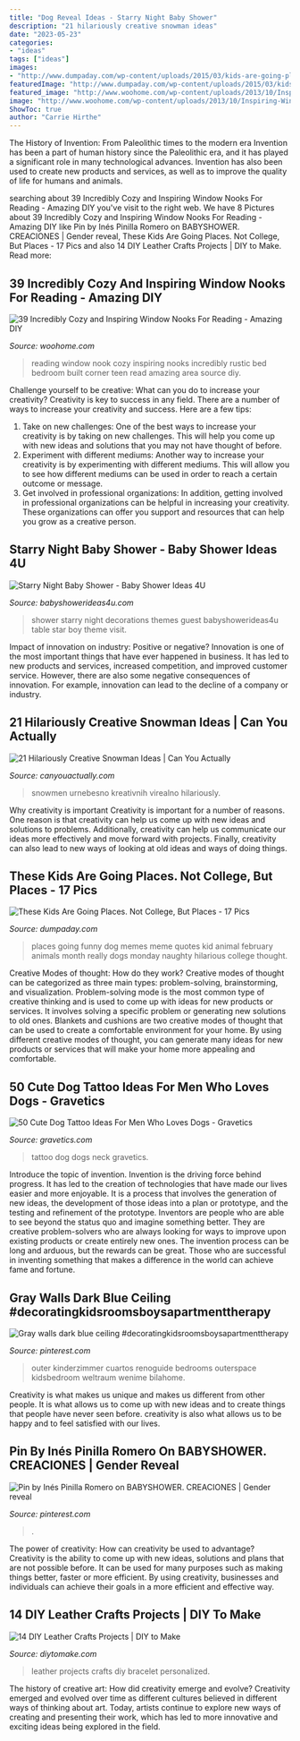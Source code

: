 ```yaml
---
title: "Dog Reveal Ideas - Starry Night Baby Shower"
description: "21 hilariously creative snowman ideas"
date: "2023-05-23"
categories:
- "ideas"
tags: ["ideas"]
images:
- "http://www.dumpaday.com/wp-content/uploads/2015/03/kids-are-going-places-5.jpg"
featuredImage: "http://www.dumpaday.com/wp-content/uploads/2015/03/kids-are-going-places-5.jpg"
featured_image: "http://www.woohome.com/wp-content/uploads/2013/10/Inspiring-Window-Reading-Nook-17.jpg"
image: "http://www.woohome.com/wp-content/uploads/2013/10/Inspiring-Window-Reading-Nook-17.jpg"
ShowToc: true
author: "Carrie Hirthe"
---
```



The History of Invention: From Paleolithic times to the modern era
Invention has been a part of human history since the Paleolithic era, and it has played a significant role in many technological advances. Invention has also been used to create new products and services, as well as to improve the quality of life for humans and animals.

	

		
searching about 39 Incredibly Cozy and Inspiring Window Nooks For Reading - Amazing DIY you've visit to the right web. We have 8 Pictures about 39 Incredibly Cozy and Inspiring Window Nooks For Reading - Amazing DIY like Pin by Inés Pinilla Romero on BABYSHOWER. CREACIONES | Gender reveal, These Kids Are Going Places. Not College, But Places - 17 Pics and also 14 DIY Leather Crafts Projects | DIY to Make. Read more:
		
    
## 39 Incredibly Cozy And Inspiring Window Nooks For Reading - Amazing DIY

<img loading=lazy src="http://www.woohome.com/wp-content/uploads/2013/10/Inspiring-Window-Reading-Nook-17.jpg" onerror="this.onerror=null;this.src='https://tse1.mm.bing.net/th?id=OIP.rC1YXZad2Y4mqAVXE5ultgHaJ4&amp;pid=15.1';" alt="39 Incredibly Cozy and Inspiring Window Nooks For Reading - Amazing DIY">

_Source: woohome.com_

>reading window nook cozy inspiring nooks incredibly rustic bed bedroom built corner teen read amazing area source diy. 

	

Challenge yourself to be creative: What can you do to increase your creativity?
Creativity is key to success in any field. There are a number of ways to increase your creativity and success. Here are a few tips: 
1. Take on new challenges: One of the best ways to increase your creativity is by taking on new challenges. This will help you come up with new ideas and solutions that you may not have thought of before. 
2. Experiment with different mediums: Another way to increase your creativity is by experimenting with different mediums. This will allow you to see how different mediums can be used in order to reach a certain outcome or message. 
3. Get involved in professional organizations: In addition, getting involved in professional organizations can be helpful in increasing your creativity. These organizations can offer you support and resources that can help you grow as a creative person.

    
## Starry Night Baby Shower - Baby Shower Ideas 4U

<img loading=lazy src="https://babyshowerideas4u.com/wp-content/uploads/2016/09/Starry-Night-Baby-Shower-Guest-Table.jpg" onerror="this.onerror=null;this.src='https://tse1.mm.bing.net/th?id=OIP.Pzh7C1TTCYaXbGXMeU0kawHaJ4&amp;pid=15.1';" alt="Starry Night Baby Shower - Baby Shower Ideas 4U">

_Source: babyshowerideas4u.com_

>shower starry night decorations themes guest babyshowerideas4u table star boy theme visit. 

	

Impact of innovation on industry: Positive or negative?
Innovation is one of the most important things that have ever happened in business. It has led to new products and services, increased competition, and improved customer service. However, there are also some negative consequences of innovation. For example, innovation can lead to the decline of a company or industry.

    
## 21 Hilariously Creative Snowman Ideas | Can You Actually

<img loading=lazy src="https://canyouactually.com/wp-content/uploads/12-221.jpg" onerror="this.onerror=null;this.src='https://tse3.mm.bing.net/th?id=OIP.RAjuDMB0a9OcKs8Ls-XELwHaJ4&amp;pid=15.1';" alt="21 Hilariously Creative Snowman Ideas | Can You Actually">

_Source: canyouactually.com_

>snowmen urnebesno kreativnih virealno hilariously. 

	

Why creativity is important
Creativity is important for a number of reasons. One reason is that creativity can help us come up with new ideas and solutions to problems. Additionally, creativity can help us communicate our ideas more effectively and move forward with projects. Finally, creativity can also lead to new ways of looking at old ideas and ways of doing things.

    
## These Kids Are Going Places. Not College, But Places - 17 Pics

<img loading=lazy src="http://www.dumpaday.com/wp-content/uploads/2015/03/kids-are-going-places-5.jpg" onerror="this.onerror=null;this.src='https://tse4.mm.bing.net/th?id=OIP.0HIYtOTgmU7FQQxL7FIfOQHaQD&amp;pid=15.1';" alt="These Kids Are Going Places. Not College, But Places - 17 Pics">

_Source: dumpaday.com_

>places going funny dog memes meme quotes kid animal february animals month really dogs monday naughty hilarious college thought. 

	

Creative Modes of thought: How do they work?
Creative modes of thought can be categorized as three main types: problem-solving, brainstorming, and visualization. Problem-solving mode is the most common type of creative thinking and is used to come up with ideas for new products or services. It involves solving a specific problem or generating new solutions to old ones.
Blankets and cushions are two creative modes of thought that can be used to create a comfortable environment for your home. By using different creative modes of thought, you can generate many ideas for new products or services that will make your home more appealing and comfortable.

    
## 50 Cute Dog Tattoo Ideas For Men Who Loves Dogs - Gravetics

<img loading=lazy src="https://www.gravetics.com/wp-content/uploads/2017/06/Wonderful-Dog-Tattoo-On-Neck.jpg" onerror="this.onerror=null;this.src='https://tse2.mm.bing.net/th?id=OIP.-6KfnUc9ej6tl5oQeyO1ugHaJ4&amp;pid=15.1';" alt="50 Cute Dog Tattoo Ideas For Men Who Loves Dogs - Gravetics">

_Source: gravetics.com_

>tattoo dog dogs neck gravetics. 

	

Introduce the topic of invention.
Invention is the driving force behind progress. It has led to the creation of technologies that have made our lives easier and more enjoyable. It is a process that involves the generation of new ideas, the development of those ideas into a plan or prototype, and the testing and refinement of the prototype. Inventors are people who are able to see beyond the status quo and imagine something better. They are creative problem-solvers who are always looking for ways to improve upon existing products or create entirely new ones. The invention process can be long and arduous, but the rewards can be great. Those who are successful in inventing something that makes a difference in the world can achieve fame and fortune.

    
## Gray Walls Dark Blue Ceiling #decoratingkidsroomsboysapartmenttherapy

<img loading=lazy src="https://i.pinimg.com/736x/88/c3/dd/88c3dd92d6f4ce2d416e59c417b13a4d.jpg" onerror="this.onerror=null;this.src='https://tse3.mm.bing.net/th?id=OIP.iOgx_SSf3RvELqk1EP0ovgHaJ3&amp;pid=15.1';" alt="Gray walls dark blue ceiling #decoratingkidsroomsboysapartmenttherapy">

_Source: pinterest.com_

>outer kinderzimmer cuartos renoguide bedrooms outerspace kidsbedroom weltraum wenime bilahome. 

	

Creativity is what makes us unique and makes us different from other people. It is what allows us to come up with new ideas and to create things that people have never seen before. creativity is also what allows us to be happy and to feel satisfied with our lives.

    
## Pin By Inés Pinilla Romero On BABYSHOWER. CREACIONES | Gender Reveal

<img loading=lazy src="https://i.pinimg.com/736x/64/ee/0a/64ee0afba3ea04629b234a321fa5d3f3--gender-reveal-parties-baby-gender.jpg" onerror="this.onerror=null;this.src='https://tse3.mm.bing.net/th?id=OIP.SsMTirFb5pN6knTioZWHBQHaLc&amp;pid=15.1';" alt="Pin by Inés Pinilla Romero on BABYSHOWER. CREACIONES | Gender reveal">

_Source: pinterest.com_

>. 

	

The power of creativity: How can creativity be used to advantage?
Creativity is the ability to come up with new ideas, solutions and plans that are not possible before. It can be used for many purposes such as making things better, faster or more efficient. By using creativity, businesses and individuals can achieve their goals in a more efficient and effective way.

    
## 14 DIY Leather Crafts Projects | DIY To Make

<img loading=lazy src="http://www.diytomake.com/wp-content/uploads/2015/11/Leather-bracelet.jpg" onerror="this.onerror=null;this.src='https://tse3.mm.bing.net/th?id=OIP.IsXNr_N4XWGdUsPDVZmLQAHaKq&amp;pid=15.1';" alt="14 DIY Leather Crafts Projects | DIY to Make">

_Source: diytomake.com_

>leather projects crafts diy bracelet personalized. 

	

The history of creative art: How did creativity emerge and evolve?
Creativity emerged and evolved over time as different cultures believed in different ways of thinking about art. Today, artists continue to explore new ways of creating and presenting their work, which has led to more innovative and exciting ideas being explored in the field.

